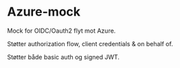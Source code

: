 # Azure-mock

Mock for OIDC/Oauth2 flyt mot Azure.

Støtter authorization flow, client credentials & on behalf of.

Støtter både basic auth og signed JWT.